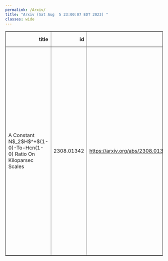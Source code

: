 ```yaml
---
permalink: /Arxiv/
title: "Arxiv (Sat Aug  5 23:00:07 EDT 2023) "
classes: wide
---
```

<table border="1" class="dataframe">
  <thead>
    <tr style="text-align: right;">
      <th>title</th>
      <th>id</th>
      <th>url</th>
      <th>authors</th>
      <th>Local Authors</th>
    </tr>
  </thead>
  <tbody>
    <tr>
      <td>A Constant N$_2$H$^+$(1-0)-To-Hcn(1-0) Ratio On Kiloparsec Scales</td>
      <td>2308.01342</td>
      <td><a href="https://arxiv.org/abs/2308.01342" target="_blank">https://arxiv.org/abs/2308.01342</a></td>
      <td>M. J. Jiménez-Donaire, A. Usero, I. Bešlić, M. Tafalla, A. Chacón-Tanarro, Q. Salomé, C. Eibensteiner, A. García-Rodríguez, A. Hacar, A. T. Barnes, F. Bigiel, M. Chevance, D. Colombo, D. A. Dale, T. A. Davis, S. C. O. Glover, J. Kauffmann, R. S. Klessen, A. K. Leroy, L. Neumann, H. Pan, J. Pety, M. Querejeta, T. Saito, E. Schinnerer, S. Stuber, T. G. Williams</td>
      <td>Adam Leroy</td>
    </tr>
  </tbody>
</table>